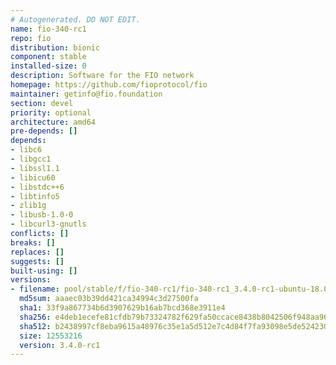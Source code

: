 ```yaml
---
# Autogenerated. DO NOT EDIT.
name: fio-340-rc1
repo: fio
distribution: bionic
component: stable
installed-size: 0
description: Software for the FIO network
homepage: https://github.com/fioprotocol/fio
maintainer: getinfo@fio.foundation
section: devel
priority: optional
architecture: amd64
pre-depends: []
depends:
- libc6
- libgcc1
- libssl1.1
- libicu60
- libstdc++6
- libtinfo5
- zlib1g
- libusb-1.0-0
- libcurl3-gnutls
conflicts: []
breaks: []
replaces: []
suggests: []
built-using: []
versions:
- filename: pool/stable/f/fio-340-rc1/fio-340-rc1_3.4.0-rc1-ubuntu-18.04_amd64.deb
  md5sum: aaaec03b39dd421ca34994c3d27500fa
  sha1: 33f9a867734b6d3907629b16ab7bcd368e3911e4
  sha256: e4deb1ecefe81cfdb79b73324782f629fa50ccace8438b8042506f948aa96faa
  sha512: b2438997cf8eba9615a48976c35e1a5d512e7c4d84f7fa93098e5de5242300c464ffec40a052cb8bee2492521233cbb7b78f3a879614c7d15673f1a9a67e4c69
  size: 12553216
  version: 3.4.0-rc1
---
```


